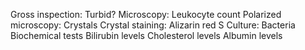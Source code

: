 
Gross inspection: Turbid?
Microscopy: Leukocyte count
Polarized microscopy: Crystals
Crystal staining: Alizarin red S
Culture: Bacteria
Biochemical tests
	Bilirubin levels
	Cholesterol levels
	Albumin levels

